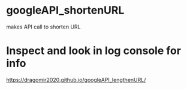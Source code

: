 # googleAPI_shortenURL
makes API call to shorten URL
# Inspect and look in log console for info
  https://dragomir2020.github.io/googleAPI_lengthenURL/
 

